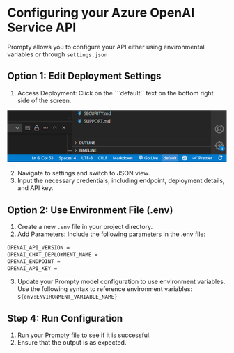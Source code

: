 # Configuring your Azure OpenAI Service API

Prompty allows you to configure your API either using environmental variables or through ``settings.json``

## Option 1: Edit Deployment Settings
1. Access Deployment: Click on the ```default`` text on the bottom right side of the screen.

![screenshot of the default text on Visual Studio Code](images/prompty-default.png)

2. Navigate to settings and switch to JSON view.
1. Input the necessary credentials, including endpoint, deployment details, and API key.

## Option 2: Use Environment File (.env)
1. Create a new ``.env`` file in your project directory.
1. Add Parameters: Include the following parameters in the .env file:

```
OPENAI_API_VERSION = 
OPENAI_CHAT_DEPLOYMENT_NAME = 
OPENAI_ENDPOINT = 
OPENAI_API_KEY =
```
3. Update your Prompty model configuration to use environment variables. Use the following syntax to reference environment variables: ``${env:ENVIRONMENT_VARIABLE_NAME}``

## Step 4: Run Configuration
1. Run your Prompty file to see if it is successful.
1. Ensure that the output is as expected.